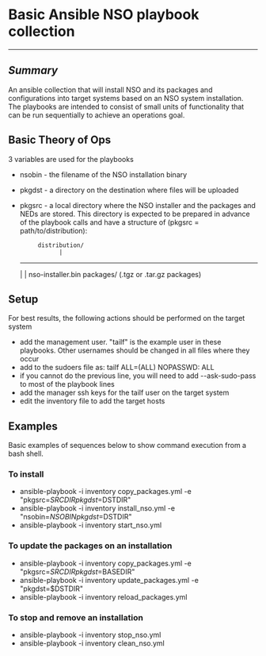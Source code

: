 # Basic Ansible NSO playbook collection
___

## _Summary_

An ansible collection that will install NSO and its packages and configurations into 
target systems based on an NSO system installation.   The playbooks are intended to consist of small
units of functionality that can be run sequentially to achieve an operations goal.

## Basic Theory of Ops

3 variables are used for the playbooks
* nsobin - the filename of the NSO installation binary
* pkgdst - a directory on the destination where files will be uploaded
* pkgsrc - a local directory where the NSO installer and the packages and NEDs are stored.  This directory is 
expected to be prepared in advance of the playbook calls and have a structure of (pkgsrc = path/to/distribution):

           distribution/
                 |
     -----------------------
     |                     |
 nso-installer.bin      packages/
                  (.tgz or .tar.gz packages)
 
## Setup

For best results, the following actions should be performed on the target system

* add the management user.  "tailf" is the example user in these playbooks.  Other usernames should be 
changed in all files where they occur
* add <tailf> to the sudoers file as: tailf  ALL=(ALL)       NOPASSWD: ALL
* if you cannot do the previous line, you will need to add --ask-sudo-pass to most of the playbook lines
* add the manager ssh keys for the tailf user on the target system
* edit the inventory file to add the target hosts


## Examples
Basic examples of sequences below to show command execution from a bash shell.

### To install

* ansible-playbook -i inventory copy_packages.yml -e "pkgsrc=$SRCDIR pkgdst=$DSTDIR"
* ansible-playbook -i inventory install_nso.yml -e "nsobin=$NSOBIN pkgdst=$DSTDIR"
* ansible-playbook -i inventory start_nso.yml

### To update the packages on an installation
* ansible-playbook -i inventory copy_packages.yml -e "pkgsrc=$SRCDIR pkgdst=$BASEDIR"
* ansible-playbook -i inventory update_packages.yml -e "pkgdst=$DSTDIR"
* ansible-playbook -i inventory reload_packages.yml

### To stop and remove an installation
* ansible-playbook -i inventory stop_nso.yml
* ansible-playbook -i inventory clean_nso.yml
